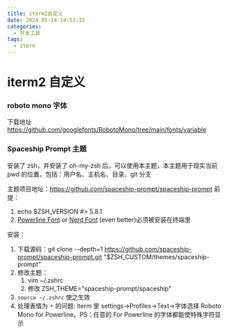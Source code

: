 ```yaml
---
title: iterm2自定义
date: 2024-05-14 14:53:33
categories:
  - 开发工具
tags:
  - iterm
---
```


# iterm2 自定义

### roboto mono 字体

下载地址
https://github.com/googlefonts/RobotoMono/tree/main/fonts/variable

### Spaceship Prompt 主题

安装了 zsh，并安装了 oh-my-zsh 后，可以使用本主题，本主题用于现实当前 pwd 的位置，包括：用户名、主机名、目录、git 分支

主题项目地址：https://github.com/spaceship-prompt/spaceship-prompt
前提：

1. echo $ZSH_VERSION #> 5.8.1
2. [Powerline Font](https://github.com/powerline/fonts) or [Nerd Font](https://www.nerdfonts.com/) (even better)必须被安装在终端里

安装：

1. 下载源码：git clone --depth=1 https://github.com/spaceship-prompt/spaceship-prompt.git "$ZSH_CUSTOM/themes/spaceship-prompt"
2. 修改主题：
   1. vim ~/.zshrc
   2. 修改 ZSH_THEME="spaceship-prompt/spaceship"
3. `source ~/.zshrc` 使之生效
4. 处理表情为  的问题: iterm 里 settings->Profiles->Text->字体选择 Roboto Mono for Powerline。PS：任意的 For Powerline 的字体都能使特殊字符显示
